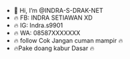 - 👋 Hi, I’m @INDRA-S-DRAK-NET
- 🔥 FB: INDRA SETIAWAN XD
- 🔥 IG: Indra.s9901
- 🔥 WA: 08587XXXXXXX
- 🔥 follow Cok Jangan cuman mampir  🔥
- 🔥Pake doang kabur Dasar 🔥
 
<!---
INDRA-S-DRAK-NET/INDRA-S-DRAK-NET is a ✨ special ✨ repository because its `README.md` (this file) appears on your GitHub profile.
You can click the Preview link to take a look at your changes.
--->
